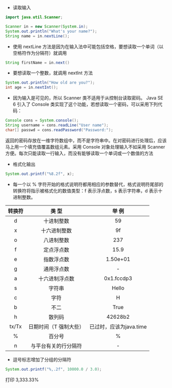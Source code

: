 - 读取输入
``` java
import java.util.Scanner;

Scanner in = new Scanner(System.in);
System.out.println("What's your name?");
String name = in.nextLine();
```
- 使用 nextLine 方法是因为在输入法中可能包括空格，要想读取一个单词（以空格符作为分隔符）就调用
``` java
String firstName = in.next()
```
- 要想读取一个整数，就调用 nextInt 方法
``` java
System.out.println("How old are you?");
int age = in.nextInt();
```
- 因为输入是可见的，所以 Scanner 类不适用于从控制台读取密码。 Java SE 6 引入了 Console 类实现了这个功能，若想读取一个密码，可以采用下列代码：
``` java
Console cons = System.console();
String username = cons.readLine("User name");
char[] passwd = cons.readPassword("Password:");
```
返回的密码存放在一维字符数组中，而不是字符串中。在对密码进行处理后，应该马上用一个填充值覆盖数组元素。采用 Console 对象处理输入不如采用 Scanner 方便。每次只能读取一行输入，而没有能够读取一个单词或一个数值的方法

- 格式化输出
``` java
System.out.printf("%8.2f", x);
```
- 每一个以 % 字符开始的格式说明符都用相应的参数替代，格式说明符尾部的转换符将指示被格式化的数值类型：f 表示浮点数，s 表示字符串，d 表示十进制整数。

| 转换符 | 类 型 | 举 例 |
| :---: | :---: | :---: |
| d     | 十进制整数      | 59 |
| x     | 十六进制整数    | 9f |
| o     | 八进制整数      | 237|
| f     | 定点浮点数      | 15.9|
| e     | 指数浮点数      |1.50e+01|
| g     | 通用浮点数      |-|
| a     | 十六进制浮点数   |0x1.fccdp3|
| s     | 字符串          |Hello|
| c     | 字符            |H|
| b     | 不二            |True|
| h     | 散列码          |42628b2
| tx/Tx | 日期时间（T 强制大些）|已过时，应该为java.time|
| %     | 百分号              |%|
| n     | 与平台有关的行分隔符  |-|


- 逗号标志增加了分组的分隔符
``` java
System.out.printf("%,.2f", 10000.0 / 3.0);
```
打印 3,333.33%